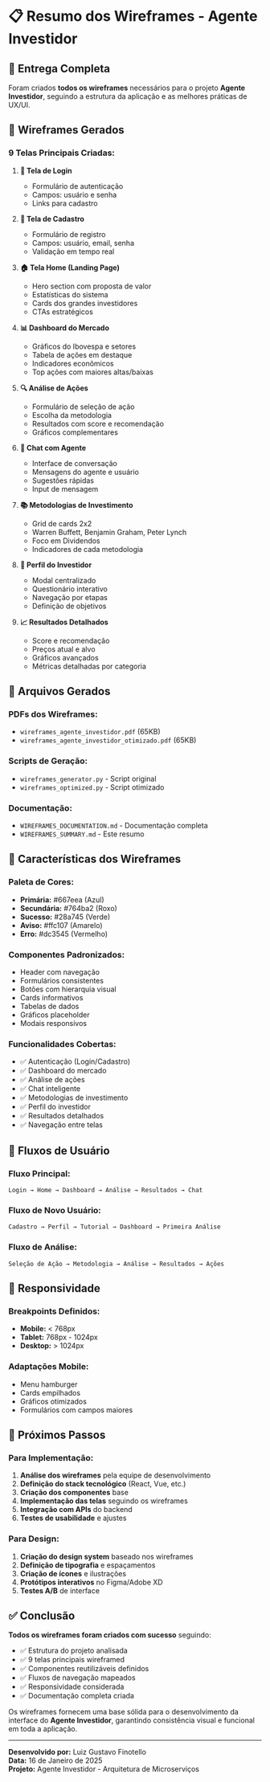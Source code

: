 # 📋 Resumo dos Wireframes - Agente Investidor

## 🎯 Entrega Completa

Foram criados **todos os wireframes** necessários para o projeto **Agente Investidor**, seguindo a estrutura da aplicação e as melhores práticas de UX/UI.

## 📱 Wireframes Gerados

### 9 Telas Principais Criadas:

1. **🔐 Tela de Login**
   - Formulário de autenticação
   - Campos: usuário e senha
   - Links para cadastro

2. **📝 Tela de Cadastro**
   - Formulário de registro
   - Campos: usuário, email, senha
   - Validação em tempo real

3. **🏠 Tela Home (Landing Page)**
   - Hero section com proposta de valor
   - Estatísticas do sistema
   - Cards dos grandes investidores
   - CTAs estratégicos

4. **📊 Dashboard do Mercado**
   - Gráficos do Ibovespa e setores
   - Tabela de ações em destaque
   - Indicadores econômicos
   - Top ações com maiores altas/baixas

5. **🔍 Análise de Ações**
   - Formulário de seleção de ação
   - Escolha da metodologia
   - Resultados com score e recomendação
   - Gráficos complementares

6. **💬 Chat com Agente**
   - Interface de conversação
   - Mensagens do agente e usuário
   - Sugestões rápidas
   - Input de mensagem

7. **📚 Metodologias de Investimento**
   - Grid de cards 2x2
   - Warren Buffett, Benjamin Graham, Peter Lynch
   - Foco em Dividendos
   - Indicadores de cada metodologia

8. **👤 Perfil do Investidor**
   - Modal centralizado
   - Questionário interativo
   - Navegação por etapas
   - Definição de objetivos

9. **📈 Resultados Detalhados**
   - Score e recomendação
   - Preços atual e alvo
   - Gráficos avançados
   - Métricas detalhadas por categoria

## 📄 Arquivos Gerados

### PDFs dos Wireframes:
- `wireframes_agente_investidor.pdf` (65KB)
- `wireframes_agente_investidor_otimizado.pdf` (65KB)

### Scripts de Geração:
- `wireframes_generator.py` - Script original
- `wireframes_optimized.py` - Script otimizado

### Documentação:
- `WIREFRAMES_DOCUMENTATION.md` - Documentação completa
- `WIREFRAMES_SUMMARY.md` - Este resumo

## 🎨 Características dos Wireframes

### Paleta de Cores:
- **Primária:** #667eea (Azul)
- **Secundária:** #764ba2 (Roxo)
- **Sucesso:** #28a745 (Verde)
- **Aviso:** #ffc107 (Amarelo)
- **Erro:** #dc3545 (Vermelho)

### Componentes Padronizados:
- Header com navegação
- Formulários consistentes
- Botões com hierarquia visual
- Cards informativos
- Tabelas de dados
- Gráficos placeholder
- Modais responsivos

### Funcionalidades Cobertas:
- ✅ Autenticação (Login/Cadastro)
- ✅ Dashboard do mercado
- ✅ Análise de ações
- ✅ Chat inteligente
- ✅ Metodologias de investimento
- ✅ Perfil do investidor
- ✅ Resultados detalhados
- ✅ Navegação entre telas

## 🔄 Fluxos de Usuário

### Fluxo Principal:
```
Login → Home → Dashboard → Análise → Resultados → Chat
```

### Fluxo de Novo Usuário:
```
Cadastro → Perfil → Tutorial → Dashboard → Primeira Análise
```

### Fluxo de Análise:
```
Seleção de Ação → Metodologia → Análise → Resultados → Ações
```

## 📱 Responsividade

### Breakpoints Definidos:
- **Mobile:** < 768px
- **Tablet:** 768px - 1024px
- **Desktop:** > 1024px

### Adaptações Mobile:
- Menu hamburger
- Cards empilhados
- Gráficos otimizados
- Formulários com campos maiores

## 🚀 Próximos Passos

### Para Implementação:
1. **Análise dos wireframes** pela equipe de desenvolvimento
2. **Definição do stack tecnológico** (React, Vue, etc.)
3. **Criação dos componentes** base
4. **Implementação das telas** seguindo os wireframes
5. **Integração com APIs** do backend
6. **Testes de usabilidade** e ajustes

### Para Design:
1. **Criação do design system** baseado nos wireframes
2. **Definição de tipografia** e espaçamentos
3. **Criação de ícones** e ilustrações
4. **Protótipos interativos** no Figma/Adobe XD
5. **Testes A/B** de interface

## ✅ Conclusão

**Todos os wireframes foram criados com sucesso** seguindo:
- ✅ Estrutura do projeto analisada
- ✅ 9 telas principais wireframed
- ✅ Componentes reutilizáveis definidos
- ✅ Fluxos de navegação mapeados
- ✅ Responsividade considerada
- ✅ Documentação completa criada

Os wireframes fornecem uma base sólida para o desenvolvimento da interface do **Agente Investidor**, garantindo consistência visual e funcional em toda a aplicação.

---

**Desenvolvido por:** Luiz Gustavo Finotello  
**Data:** 16 de Janeiro de 2025  
**Projeto:** Agente Investidor - Arquitetura de Microserviços